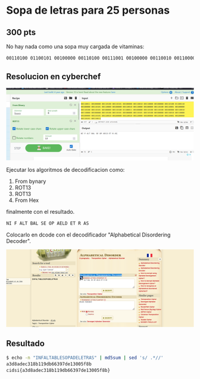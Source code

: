 # Sopa de letras para 25 personas

## 300 pts

No hay nada como una sopa muy cargada de vitaminas:

```bash
00110100 01100101 00100000 00110100 00111001 00100000 00110010 00110000 00100000 00110100 00110110 00100000 00110010 00110000 00100000 00110100 00110001 00100000 00110100 01100011 00100000 00110101 00110100 00100000 00110010 00110000 00100000 00110100 00110010 00100000 00110100 00110001 00100000 00110100 01100011 00100000 00110010 00110000 00100000 00110101 00110011 00100000 00110100 00110101 00100000 00110010 00110000 00100000 00110100 01100110 00100000 00110101 00110000 00100000 00110010 00110000 00100000 00110100 00110001 00100000 00110100 00110101 00100000 00110100 01100011 00100000 00110100 00110100 00100000 00110010 00110000 00100000 00110100 00110101 00100000 00110101 00110100 00100000 00110010 00110000 00100000 00110101 00110010 00100000 00110010 00110000 00100000 00110100 00110001 00100000 00110101 00110011
```

## Resolucion en cyberchef

![alt text](image.png)

Ejecutar los algoritmos de decodificacion como:

1. From bynary
2. ROT13
3. ROT13
4. From Hex

finalmente con el resultado.

```bash
NI F ALT BAL SE OP AELD ET R AS
```

Colocarlo en dcode con el decodificador "Alphabetical Disordering Decoder".

![alt text](image-1.png)

## Resultado

```bash
$ echo -n "INFALTABLESOPADELETRAS" | md5sum | sed 's/ .*//'
a3d8adec318b119db66397de13005f8b
cidsi{a3d8adec318b119db66397de13005f8b}
```
